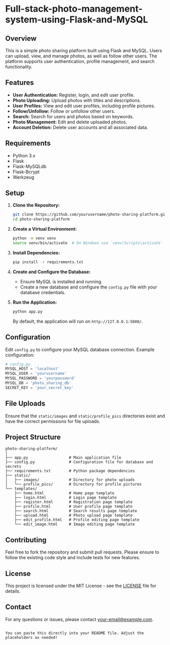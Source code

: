 # Full-stack-photo-management-system-using-Flask-and-MySQL
## Overview

This is a simple photo sharing platform built using Flask and MySQL. Users can upload, view, and manage photos, as well as follow other users. The platform supports user authentication, profile management, and search functionality.

## Features

- **User Authentication:** Register, login, and edit user profile.
- **Photo Uploading:** Upload photos with titles and descriptions.
- **User Profiles:** View and edit user profiles, including profile pictures.
- **Follow/Unfollow:** Follow or unfollow other users.
- **Search:** Search for users and photos based on keywords.
- **Photo Management:** Edit and delete uploaded photos.
- **Account Deletion:** Delete user accounts and all associated data.

## Requirements

- Python 3.x
- Flask
- Flask-MySQLdb
- Flask-Bcrypt
- Werkzeug

## Setup

1. **Clone the Repository:**

   ```bash
   git clone https://github.com/yourusername/photo-sharing-platform.git
   cd photo-sharing-platform
   ```

2. **Create a Virtual Environment:**

   ```bash
   python -m venv venv
   source venv/bin/activate  # On Windows use `venv\Scripts\activate`
   ```

3. **Install Dependencies:**

   ```bash
   pip install -r requirements.txt
   ```

4. **Create and Configure the Database:**

   - Ensure MySQL is installed and running.
   - Create a new database and configure the `config.py` file with your database credentials.

5. **Run the Application:**

   ```bash
   python app.py
   ```

   By default, the application will run on `http://127.0.0.1:5000/`.

## Configuration

Edit `config.py` to configure your MySQL database connection. Example configuration:

```python
# config.py
MYSQL_HOST = 'localhost'
MYSQL_USER = 'yourusername'
MYSQL_PASSWORD = 'yourpassword'
MYSQL_DB = 'photo_sharing_db'
SECRET_KEY = 'your_secret_key'
```

## File Uploads

Ensure that the `static/images` and `static/profile_pics` directories exist and have the correct permissions for file uploads.

## Project Structure

```
photo-sharing-platform/
│
├── app.py                  # Main application file
├── config.py               # Configuration file for database and secrets
├── requirements.txt        # Python package dependencies
├── static/
│   ├── images/             # Directory for photo uploads
│   └── profile_pics/       # Directory for profile pictures
└── templates/
    ├── home.html           # Home page template
    ├── login.html          # Login page template
    ├── register.html       # Registration page template
    ├── profile.html        # User profile page template
    ├── search.html         # Search results page template
    ├── upload.html         # Photo upload page template
    ├── edit_profile.html   # Profile editing page template
    └── edit_image.html     # Image editing page template
```

## Contributing

Feel free to fork the repository and submit pull requests. Please ensure to follow the existing code style and include tests for new features.

## License

This project is licensed under the MIT License - see the [LICENSE](LICENSE) file for details.

## Contact

For any questions or issues, please contact [your-email@example.com](mailto:your-email@example.com).
```

You can paste this directly into your README file. Adjust the placeholders as needed!
